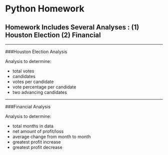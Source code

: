 # Python Homework
## Homework Includes Several Analyses : (1) Houston Election (2) Financial
__________________

###Houston Election Analysis 

Analysis to determine: 
 * total votes
 * candidates
 * votes per candidate
 * vote percentage per candidate
 * two advancing candidates
__________________

###Financial Analysis 

Analysis to determine: 
 * total months in data
 * net amount of profit/loss
 * average change from month to month
 * greatest profit increase
 * greatest profit decrease
